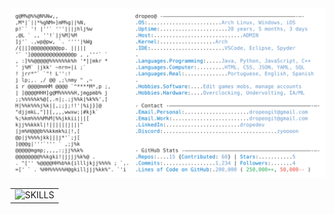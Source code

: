 <a href="https://github.com/dropeo">
  <picture>
    <source media="(prefers-color-scheme: dark)" srcset="https://raw.githubusercontent.com/dropeo/dropeo/main/dark_mode.svg">
    <img alt="Pedro Oliveira GitHub Profile README" src="https://raw.githubusercontent.com/dropeo/dropeo/main/light_mode.svg">
  </picture>
</a>

<br>

<!-- Tabela para exibir o gráfico de linguagens -->
<table>
  <tr>
    <td>
      <!-- Gráfico de Linguagens -->
      <img src="https://github-readme-stats.vercel.app/api/top-langs/?username=dropeo&layout=compact&langs_count=10&theme=tokyonight" alt="SKILLS">
    </td>
  </tr>
</table>

<!-- Forçar atualização -->
<!-- Atualizado: 2025-02-25 -->
